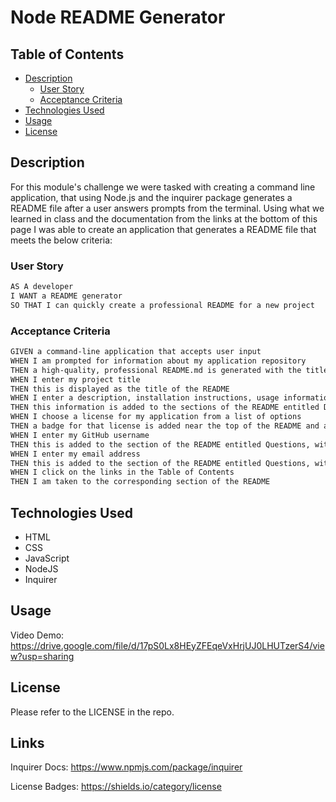 # Node README Generator


## Table of Contents

- [Description](#description)
    - [User Story](#user-story)
    - [Acceptance Criteria](#acceptance-criteria)
- [Technologies Used](#technologies-used)
- [Usage](#usage)
- [License](#license)

## Description

For this module's challenge we were tasked with creating a command line application, that using Node.js and the inquirer package generates a README file after a user answers prompts from the terminal. Using what we learned in class and the documentation from the links at the bottom of this page I was able to create an application that generates a README file that meets the below criteria: 

### User Story

```md
AS A developer
I WANT a README generator
SO THAT I can quickly create a professional README for a new project
```

### Acceptance Criteria

```md
GIVEN a command-line application that accepts user input
WHEN I am prompted for information about my application repository
THEN a high-quality, professional README.md is generated with the title of my project and sections entitled Description, Table of Contents, Installation, Usage, License, Contributing, Tests, and Questions
WHEN I enter my project title
THEN this is displayed as the title of the README
WHEN I enter a description, installation instructions, usage information, contribution guidelines, and test instructions
THEN this information is added to the sections of the README entitled Description, Installation, Usage, Contributing, and Tests
WHEN I choose a license for my application from a list of options
THEN a badge for that license is added near the top of the README and a notice is added to the section of the README entitled License that explains which license the application is covered under
WHEN I enter my GitHub username
THEN this is added to the section of the README entitled Questions, with a link to my GitHub profile
WHEN I enter my email address
THEN this is added to the section of the README entitled Questions, with instructions on how to reach me with additional questions
WHEN I click on the links in the Table of Contents
THEN I am taken to the corresponding section of the README
```

## Technologies Used

<ul>
<li>HTML
<li>CSS
<li>JavaScript
<li>NodeJS
<li>Inquirer
</ul>

## Usage

Video Demo: https://drive.google.com/file/d/17pS0Lx8HEyZFEqeVxHrjUJ0LHUTzerS4/view?usp=sharing

## License

Please refer to the LICENSE in the repo.

## Links

Inquirer Docs: https://www.npmjs.com/package/inquirer

License Badges: https://shields.io/category/license
